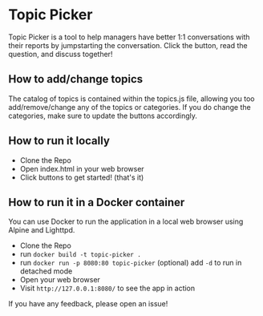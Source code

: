 # Topic Picker
Topic Picker is a tool to help managers have better 1:1 conversations with their reports by jumpstarting the conversation. Click the button, read the question, and discuss together!

## How to add/change topics
The catalog of topics is contained within the topics.js file, allowing you too add/remove/change any of the topics or categories. If you do change the categories, make sure to update the buttons accordingly.

## How to run it locally
* Clone the Repo
* Open index.html in your web browser
* Click buttons to get started! (that's it)

## How to run it in a Docker container
You can use Docker to run the application in a local web browser using Alpine and Lighttpd. 
* Clone the Repo
* run `docker build -t topic-picker .`
* run `docker run -p 8080:80 topic-picker` (optional) add `-d` to run in detached mode
* Open your web browser
* Visit `http://127.0.0.1:8080/` to see the app in action

If you have any feedback, please open an issue!
